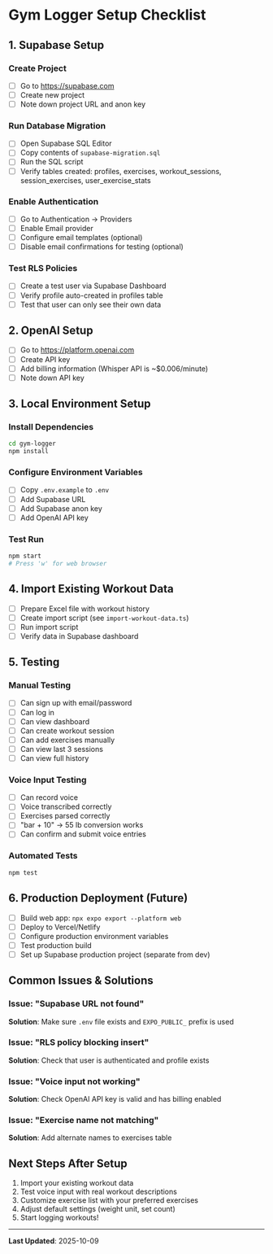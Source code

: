 # Gym Logger Setup Checklist

## 1. Supabase Setup

### Create Project
- [ ] Go to https://supabase.com
- [ ] Create new project
- [ ] Note down project URL and anon key

### Run Database Migration
- [ ] Open Supabase SQL Editor
- [ ] Copy contents of `supabase-migration.sql`
- [ ] Run the SQL script
- [ ] Verify tables created: profiles, exercises, workout_sessions, session_exercises, user_exercise_stats

### Enable Authentication
- [ ] Go to Authentication → Providers
- [ ] Enable Email provider
- [ ] Configure email templates (optional)
- [ ] Disable email confirmations for testing (optional)

### Test RLS Policies
- [ ] Create a test user via Supabase Dashboard
- [ ] Verify profile auto-created in profiles table
- [ ] Test that user can only see their own data

## 2. OpenAI Setup

- [ ] Go to https://platform.openai.com
- [ ] Create API key
- [ ] Add billing information (Whisper API is ~$0.006/minute)
- [ ] Note down API key

## 3. Local Environment Setup

### Install Dependencies
```bash
cd gym-logger
npm install
```

### Configure Environment Variables
- [ ] Copy `.env.example` to `.env`
- [ ] Add Supabase URL
- [ ] Add Supabase anon key
- [ ] Add OpenAI API key

### Test Run
```bash
npm start
# Press 'w' for web browser
```

## 4. Import Existing Workout Data

- [ ] Prepare Excel file with workout history
- [ ] Create import script (see `import-workout-data.ts`)
- [ ] Run import script
- [ ] Verify data in Supabase dashboard

## 5. Testing

### Manual Testing
- [ ] Can sign up with email/password
- [ ] Can log in
- [ ] Can view dashboard
- [ ] Can create workout session
- [ ] Can add exercises manually
- [ ] Can view last 3 sessions
- [ ] Can view full history

### Voice Input Testing
- [ ] Can record voice
- [ ] Voice transcribed correctly
- [ ] Exercises parsed correctly
- [ ] "bar + 10" → 55 lb conversion works
- [ ] Can confirm and submit voice entries

### Automated Tests
```bash
npm test
```

## 6. Production Deployment (Future)

- [ ] Build web app: `npx expo export --platform web`
- [ ] Deploy to Vercel/Netlify
- [ ] Configure production environment variables
- [ ] Test production build
- [ ] Set up Supabase production project (separate from dev)

## Common Issues & Solutions

### Issue: "Supabase URL not found"
**Solution**: Make sure `.env` file exists and `EXPO_PUBLIC_` prefix is used

### Issue: "RLS policy blocking insert"
**Solution**: Check that user is authenticated and profile exists

### Issue: "Voice input not working"
**Solution**: Check OpenAI API key is valid and has billing enabled

### Issue: "Exercise name not matching"
**Solution**: Add alternate names to exercises table

## Next Steps After Setup

1. Import your existing workout data
2. Test voice input with real workout descriptions
3. Customize exercise list with your preferred exercises
4. Adjust default settings (weight unit, set count)
5. Start logging workouts!

---

**Last Updated**: 2025-10-09
